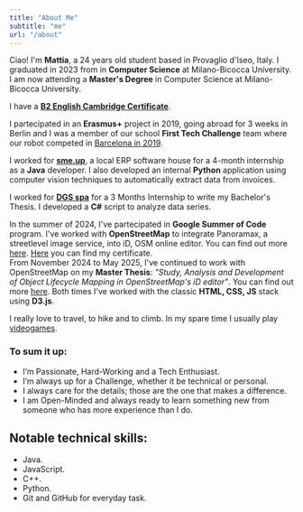 ```yaml
---
title: "About Me"
subtitle: "me"
url: "/about"
---
```


Ciao! I'm **Mattia**, a 24 years old student based in Provaglio d'Iseo, Italy. I graduated in 2023 from in **Computer Science** at Milano-Bicocca University. I am now attending a **Master's Degree** in Computer Science at Milano-Bicocca University.

I have a [**B2 English Cambridge Certificate**](https://drive.google.com/file/d/16bkBccFPPHTTRpmC1qb2y8NQIouHUsMn/view?usp=sharing).  

I partecipated in an **Erasmus+** project in 2019, going abroad for 3 weeks in Berlin and I was a member of our school **First Tech Challenge** team where our robot competed in [Barcelona in 2019](https://www.youtube.com/watch?v=0rJRK7LRTeA).  

I worked for [**sme.up**](https://www.smeup.com/), a local ERP software house for a 4-month internship as a **Java** developer. I also developed an internal **Python** application using computer vision techniques to automatically extract data from invoices.

I worked for [**DGS spa**](https://www.dgsspa.com/) for a 3 Months Internship to write my Bachelor's Thesis. I developed a **C#** script to analyze data series.

In the summer of 2024, I've partecipated in **Google Summer of Code** program. I've worked with **OpenStreetMap** to integrate Panoramax, a streetlevel image service, into iD, OSM online editor. You can find out more [here](https://www.openstreetmap.org/user/Juicio/diary/404174). [Here](https://drive.google.com/file/d/1xsxeHFRMuEPKfCvRdMD5oUHcFn2Bt-Tx/view?usp=sharing) you can find my certificate.  
From November 2024 to May 2025, I've continued to work with OpenStreetMap on my **Master Thesis**: *"Study, Analysis and Development of Object Lifecycle Mapping in OpenStreetMap's iD editor"*. You can find out more [here](https://www.openstreetmap.org/user/Juicio/diary/407387).
Both times I've worked with the classic **HTML, CSS, JS** stack using **D3.js**.

I really love to travel, to hike and to climb. In my spare time I usually play [videogames](https://steamcommunity.com/id/Juicio/).  

### To sum it up:
-	I’m Passionate, Hard-Working and a Tech Enthusiast.
-	I’m always up for a Challenge, whether it be technical or personal.
-	I always care for the details; those are the one that makes a difference.
-	I am Open-Minded and always ready to learn something new from someone who has more experience than I do.

## Notable technical skills:
-	Java.
-	JavaScript.
-	C++.
-	Python.
-	Git and GitHub for everyday task.
